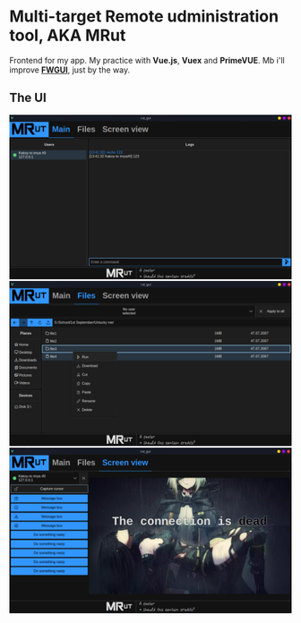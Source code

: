 # Multi-target Remote udministration tool, AKA MRut
Frontend for my app. My practice with **Vue.js**, **Vuex** and **PrimeVUE**. Mb i'll improve [**FWGUI**](https://github.com/Foresteam/FWGUI), just by the way.

## The UI
![1](screenshots/1.png)
![2](screenshots/2.png)
![3](screenshots/3.png)